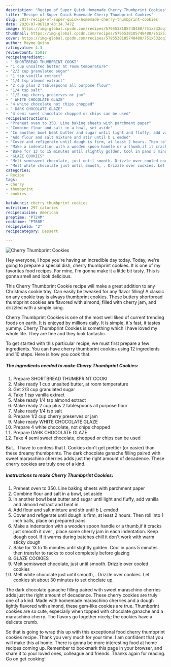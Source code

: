 ```yaml
---
description: "Recipe of Super Quick Homemade Cherry Thumbprint Cookies"
title: "Recipe of Super Quick Homemade Cherry Thumbprint Cookies"
slug: 2017-recipe-of-super-quick-homemade-cherry-thumbprint-cookies
date: 2020-07-06T10:43:34.747Z
image: https://img-global.cpcdn.com/recipes/5795538185748480/751x532cq70/cherry-thumbprint-cookies-recipe-main-photo.jpg
thumbnail: https://img-global.cpcdn.com/recipes/5795538185748480/751x532cq70/cherry-thumbprint-cookies-recipe-main-photo.jpg
cover: https://img-global.cpcdn.com/recipes/5795538185748480/751x532cq70/cherry-thumbprint-cookies-recipe-main-photo.jpg
author: Mayme Quinn
ratingvalue: 4.3
reviewcount: 25017
recipeingredient:
- " SHORTBREAD THUMBPRINT COOKI"
- "1 cup unsalted butter at room temperature"
- "2/3 cup granulated sugar"
- "1 tsp vanilla extract"
- "1/4 tsp almond extract"
- "2 cup plus 2 tablespoons all purpose flour"
- "1/4 tsp salt"
- "1/2 cup cherry preserves or jam"
- " WHITE CHOCOLATE GLAZE"
- "4 white chocolate not chips chopped"
- " DARK CHOCOLATE GLAZE"
- "4 semi sweet chocolate chopped or chips can be used"
recipeinstructions:
- "Preheat oven to 350. Line baking sheets with parchment paper"
- "Combine flour and salt in a bowl, set aside"
- "In another bowl beat butter and sugar until light and fluffy, add vanilla and almond extract and beat in"
- "Add flour and salt mixture and stir until b L emded"
- "Cover and refigerate until dough is firm, at least 2 hours. Then roll into 1 inch balls, place on prepared pans"
- "Make a indentation with a wooden spoon handle or a thumb,if it cracks just smooth it over , place some cherry jam in each indentation. Keep dough cool. If it warms during batches chill it don&#39;t work with warm sticky dough"
- "Bake for 13 to 15 minutes until slightly golden. Cool in pans 5 minutes then transfer to racks to cool completely  before glazing"
- "GLAZE COOKIES"
- "Melt semisweet chocolate, just until smooth. Drizzle over cooled cookies"
- "Melt white chocolate just until smooth, . Drizzle over cookies. Let cookies  sit about 30 minutes to set choclate up."
categories:
- Recipe
tags:
- cherry
- thumbprint
- cookies

katakunci: cherry thumbprint cookies 
nutrition: 297 calories
recipecuisine: American
preptime: "PT24M"
cooktime: "PT60M"
recipeyield: "2"
recipecategory: Dessert

---
```



![Cherry Thumbprint Cookies](https://img-global.cpcdn.com/recipes/5795538185748480/751x532cq70/cherry-thumbprint-cookies-recipe-main-photo.jpg)

Hey everyone, I hope you're having an incredible day today. Today, we're going to prepare a special dish, cherry thumbprint cookies. It is one of my favorites food recipes. For mine, I'm gonna make it a little bit tasty. This is gonna smell and look delicious.

This Cherry Thumbprint Cookie recipe will make a great addition to any Christmas cookie tray. Can easily be tweaked for any flavor filling! A classic on any cookie tray is always thumbprint cookies. These buttery shortbread thumbprint cookies are flavored with almond, filled with cherry jam, and drizzled with a simple icing.

Cherry Thumbprint Cookies is one of the most well liked of current trending foods on earth. It is enjoyed by millions daily. It is simple, it's fast, it tastes yummy. Cherry Thumbprint Cookies is something which I have loved my whole life. They are fine and they look fantastic.


To get started with this particular recipe, we must first prepare a few ingredients. You can have cherry thumbprint cookies using 12 ingredients and 10 steps. Here is how you cook that.

<!--inarticleads1-->

##### The ingredients needed to make Cherry Thumbprint Cookies:

1. Prepare  SHORTBREAD THUMBPRINT COOKI
1. Make ready 1 cup unsalted butter, at room temperature
1. Get 2/3 cup granulated sugar
1. Take 1 tsp vanilla extract
1. Make ready 1/4 tsp almond extract
1. Make ready 2 cup plus 2 tablespoons all purpose flour
1. Make ready 1/4 tsp salt
1. Prepare 1/2 cup cherry preserves or jam
1. Make ready  WHITE CHOCOLATE GLAZE
1. Prepare 4 white chocolate, not chips chopped
1. Prepare  DARK CHOCOLATE GLAZE
1. Take 4 semi sweet chocolate, chopped or chips can be used


But… I have to confess that I. Cookies don&#39;t get prettier (or easier) than these dreamy thumbprints. The dark chocolate ganache filling paired with sweet maraschino cherries adds just the right amount of decadence. These cherry cookies are truly one of a kind. 

<!--inarticleads2-->

##### Instructions to make Cherry Thumbprint Cookies:

1. Preheat oven to 350. Line baking sheets with parchment paper
1. Combine flour and salt in a bowl, set aside
1. In another bowl beat butter and sugar until light and fluffy, add vanilla and almond extract and beat in
1. Add flour and salt mixture and stir until b L emded
1. Cover and refigerate until dough is firm, at least 2 hours. Then roll into 1 inch balls, place on prepared pans
1. Make a indentation with a wooden spoon handle or a thumb,if it cracks just smooth it over , place some cherry jam in each indentation. Keep dough cool. If it warms during batches chill it don&#39;t work with warm sticky dough
1. Bake for 13 to 15 minutes until slightly golden. Cool in pans 5 minutes then transfer to racks to cool completely  before glazing
1. GLAZE COOKIES
1. Melt semisweet chocolate, just until smooth. Drizzle over cooled cookies
1. Melt white chocolate just until smooth, . Drizzle over cookies. Let cookies  sit about 30 minutes to set choclate up.


The dark chocolate ganache filling paired with sweet maraschino cherries adds just the right amount of decadence. These cherry cookies are truly one of a kind. Made with homemade maraschino cherries and a dough lightly flavored with almond, these gem-like cookies are true. Thumbprint cookies are so cute, especially when topped with chocolate ganache and a maraschino cherry. The flavors go together nicely; the cookies have a delicate crumb. 

So that is going to wrap this up with this exceptional food cherry thumbprint cookies recipe. Thank you very much for your time. I am confident that you will make this at home. There is gonna be more interesting food at home recipes coming up. Remember to bookmark this page in your browser, and share it to your loved ones, colleague and friends. Thanks again for reading. Go on get cooking!
